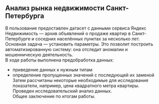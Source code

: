 ##  Анализ рынка недвижимости Санкт-Петербурга
В пользование предоставлен датасет с данными сервиса Яндекс Недвижимость — архив объявлений о продаже квартир в Санкт-Петербурге и соседних населённых пунктах за несколько лет.\
Основная задача — установить параметры. Это позволит построить автоматизированную систему: она отследит аномалии и мошенническую деятельность.\
В ходе работы выполнена предобработка данных:
- приведение данных к нужным типам
- определение пропущенных значений с последующей их заменой\
Затем рассчитаны некоторые необходимые для исследования показатели, например, цена квадратного метра квартиры.\
Проведен исследовательский анализ данных.\
Общее заключение по итогам работы. 
